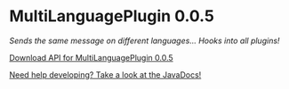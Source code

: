 # MultiLanguagePlugin 0.0.5
_Sends the same message on different languages... Hooks into all plugins!_


[Download API for MultiLanguagePlugin 0.0.5](https://mega.nz/#!5owEFSgR!oVenjmUhJ7EKToHiZlo0bWugniH2amctVJf284veeNM)

[Need help developing? Take a look at the JavaDocs!](http://islandcraftgames.net/multilanguageplugin)
